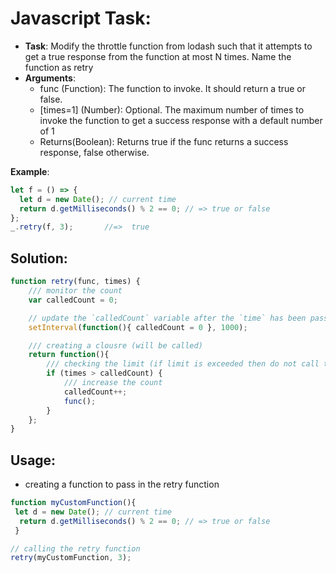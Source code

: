 # Javascript Task:
- __Task__: Modify the throttle function from lodash such that it attempts to get a true response from the function at most N times. Name the function as retry
- __Arguments__:
   - func (Function): The function to invoke. It should return a true or false.
   - [times=1] (Number): Optional.
               The maximum number of times to invoke the function to get a success response with a default number of 1
   - Returns(Boolean): Returns true if the func returns a success response, false otherwise.

__Example__:
```js
let f = () => {
  let d = new Date(); // current time
  return d.getMilliseconds() % 2 == 0; // => true or false
};
_.retry(f, 3);       //=>  true
```

## Solution:

```js
function retry(func, times) {
    /// monitor the count
    var calledCount = 0;

    // update the `calledCount` variable after the `time` has been passed
    setInterval(function(){ calledCount = 0 }, 1000);

    /// creating a clousre (will be called)
    return function(){
        /// checking the limit (if limit is exceeded then do not call the passed function)
        if (times > calledCount) {
            /// increase the count
            calledCount++;
            func();
        }
    };
}
```


## Usage:

- creating a function to pass in the retry function

```js
function myCustomFunction(){
 let d = new Date(); // current time
  return d.getMilliseconds() % 2 == 0; // => true or false
 }

// calling the retry function
retry(myCustomFunction, 3);
```